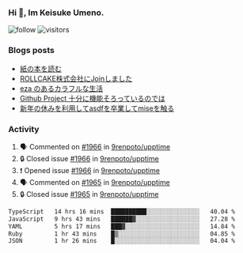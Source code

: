 ### Hi 👋, Im Keisuke Umeno.

<!--
**9renpoto/9renpoto** is a ✨ _special_ ✨ repository because its `README.md` (this file) appears on your GitHub profile.

Here are some ideas to get you started:

- 🔭 I’m currently working on ...
- 🌱 I’m currently learning ...
- 👯 I’m looking to collaborate on ...
- 🤔 I’m looking for help with ...
- 💬 Ask me about ...
- 📫 How to reach me: ...
- 😄 Pronouns: ...
- ⚡ Fun fact: ...
-->

![follow](https://img.shields.io/github/followers/9renpoto?label=Follow&style=social)
![visitors](https://komarev.com/ghpvc/?username=9renpoto&label=Profile%20views&color=0e75b6&style=flat)

### Blogs posts

<!-- BLOG-POST-LIST:START -->
- [紙の本を読む](https://9renpoto.win/entry/2024/02/25/reading-papar-book)
- [ROLLCAKE株式会社にJoinしました](https://9renpoto.win/entry/2024/02/11/join)
- [eza のあるカラフルな生活](https://9renpoto.win/entry/2024/02/01/eza)
- [Github Project 十分に機能そろっているのでは](https://9renpoto.win/entry/2024/01/14/gh-projects)
- [新年の休みを利用してasdfを卒業してmiseを触る](https://9renpoto.win/entry/2024/01/07/mise)
<!-- BLOG-POST-LIST:END -->

### Activity

<!--START_SECTION:activity-->
1. 🗣 Commented on [#1966](https://github.com/9renpoto/upptime/issues/1966#issuecomment-2024163411) in [9renpoto/upptime](https://github.com/9renpoto/upptime)
2. 🔒 Closed issue [#1966](https://github.com/9renpoto/upptime/issues/1966) in [9renpoto/upptime](https://github.com/9renpoto/upptime)
3. ❗ Opened issue [#1966](https://github.com/9renpoto/upptime/issues/1966) in [9renpoto/upptime](https://github.com/9renpoto/upptime)
4. 🗣 Commented on [#1965](https://github.com/9renpoto/upptime/issues/1965#issuecomment-2024150002) in [9renpoto/upptime](https://github.com/9renpoto/upptime)
5. 🔒 Closed issue [#1965](https://github.com/9renpoto/upptime/issues/1965) in [9renpoto/upptime](https://github.com/9renpoto/upptime)
<!--END_SECTION:activity-->

<!--START_SECTION:waka-->

```txt
TypeScript   14 hrs 16 mins  ██████████░░░░░░░░░░░░░░░   40.04 %
JavaScript   9 hrs 43 mins   ██████▓░░░░░░░░░░░░░░░░░░   27.28 %
YAML         5 hrs 17 mins   ███▓░░░░░░░░░░░░░░░░░░░░░   14.84 %
Ruby         1 hr 43 mins    █▒░░░░░░░░░░░░░░░░░░░░░░░   04.85 %
JSON         1 hr 26 mins    █░░░░░░░░░░░░░░░░░░░░░░░░   04.04 %
```

<!--END_SECTION:waka-->
